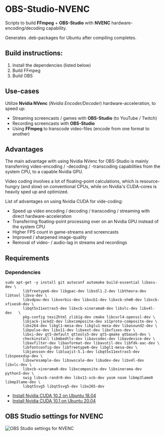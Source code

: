 # OBS-Studio-NVENC
Scripts to build **FFmpeg** + **OBS-Studio** with **NVENC** hardware-encoding/decoding capability.

Generates .deb-packages for Ubuntu after compiling completes.

## Build instructions:
1. Install the dependencies (listed below)
2. Build FFmpeg
3. Build OBS

## Use-cases
Utilize **Nvidia NVenc** (*Nvidia Encoder/Decoder*) hardware-acceleration, to speed up:

- Streaming screencasts / games with **OBS-Studio** (to YouTube / Twitch)
- Recording screencasts with **OBS-Studio**
- Using **FFmpeg** to transcode video-files (encode from one format to another)

## Advantages
The main advantage with using Nvidia NVenc for OBS-Studio is mainly transferring video-encoding / -decoding / -transcoding capabilities from the system CPU, to a capable Nvidia GPU.

Video coding involves a lot of floating-point calculations, which is resource-hungry (and slow) on conventional CPUs, while on Nvidia's CUDA-cores is heavily sped up and optimized.

List of advantages on using Nvidia CUDA for vide-coding:
- Speed up video encoding / decoding / transcoding / streaming with direct hardware-acceleration
- Transferring floating-point processing over on an Nvidia GPU instead of the system CPU
- Higher FPS count in game-streams and screencasts
- Improved / sharpened image-quality
- Removal of video- / audio-lag in streams and recordings

## Requirements

### Dependencies
```
sudo apt-get -y install git autoconf automake build-essential libass-dev \
        libfreetype6-dev libgpac-dev libsdl1.2-dev libtheora-dev libtool libva-dev \
        libvdpau-dev libvorbis-dev libxcb1-dev libxcb-shm0-dev libxcb-xfixes0-dev \
        libqt5x11extras5-dev libxcb-xinerama0-dev libvlc-dev libv4l-dev   \
        pkg-config texi2html zlib1g-dev cmake libcurl4-openssl-dev \
        libjack-jackd2-dev libxcomposite-dev x11proto-composite-dev \
        libx264-dev libgl1-mesa-dev libglu1-mesa-dev libasound2-dev \
        libpulse-dev libx11-dev libxext-dev libxfixes-dev \
        libxi-dev qt5-default qttools5-dev qt5-qmake qtbase5-dev \
        checkinstall libmbedtls-dev libavcodec-dev libavdevice-dev \
        libavfilter-dev libavformat-dev libavutil-dev libfdk-aac-dev \
        libfontconfig-dev libfreetype6-dev libgl1-mesa-dev \
        libjansson-dev libluajit-5.1-dev libqt5x11extras5-dev libspeexdsp-dev \
        libswresample-dev libswscale-dev libudev-dev libv4l-dev libvlc-dev \
        libxcb-xinerama0-dev libxcomposite-dev libxinerama-dev python3-dev \
        swig libxcb-randr0-dev libx11-xcb-dev yasm nasm libmp3lame0 libmp3lame-dev \
        libqt5svg5 libqt5svg5-dev libx265-dev
```

- [Install Nvidia CUDA 10.2 on Ubuntu 18.04](https://github.com/pizslacker/obs-studio-nvenc/blob/master/install-cuda-10.2-sdk-ubuntu-18.04.sh)
- [Install Nvidia CUDA 10.1 on Ubuntu 20.04](https://github.com/pizslacker/obs-studio-nvenc/blob/master/install-cuda-10.1-sdk-ubuntu-20.04.sh)

## OBS Studio settings for NVENC
![OBS Studio settings for NVENC](https://github.com/pizslacker/obs-studio-nvenc/blob/master/img/osb-studio-nvenc-settings.png)
